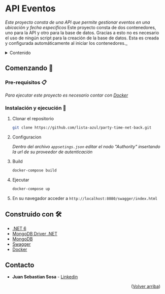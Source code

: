 # API Eventos

_Este proyecto consta de una API que permite gestionar eventos en una ubicación y fecha especifícos_ 
Este proyecto consta de dos contenedores, uno para la API y otro para la base de datos. Gracias a esto no es necesario el uso de ningún script para la creación 
de la base de datos. Esta es creada y configurada automáticamente al iniciar los contenedores._

<!-- TABLE OF CONTENTS -->
<details>
  <summary>Contenido</summary>
  <ol>
    <li>
      <a href="#comenzando-">Comenzando</a>
      <ul>
        <li><a href="#pre-requisitos-">Pre-requisitos</a></li>
      </ul>
        <ul>
        <li><a href="#instalación-y-ejecución-">Instalación y ejecución</a></li>
      </ul>
    </li>
    <li><a href="#capturas-">Capturas</a></li>
    <li><a href="#construido-con-%EF%B8%8F">Construido con</a></li>
    <li><a href="#contacto-">Contacto</a></li>
  </ol>
</details>

## Comenzando 🚀

### Pre-requisitos 📋

_Para ejecutar este proyecto es necesario contar con [Docker](https://docs.docker.com/desktop/windows/install/)_

### Instalación y ejecución 🔧

1. Clonar el repositorio
   ```sh
   git clone https://github.com/lista-azul/party-time-net-back.git
   ```
2. Configuracion   

   _Dentro del archivo `appsetings.json` editar el nodo "Authority" insertando la url de su proveedor de autenticación_
   
4. Build
   ```sh
   docker-compose build
   ```   
4. Ejecutar
   ```sh
   docker-compose up
   ```
5. En su navegador acceder a `http://localhost:8080/swagger/index.html` 

## Construido con 🛠️

* [.NET 6](https://dotnet.microsoft.com/en-us/download/dotnet/6.0)
* [MongoDB Driver .NET](https://www.mongodb.com/docs/drivers/csharp/)
* [MongoDB](https://www.mongodb.com/)
* [Swagger](https://swagger.io/)
* [Docker](https://www.docker.com/)

## Contacto

* **Juan Sebastian Sosa** - [Linkedin](https://www.linkedin.com/in/juansebastiansosa/)

<p align="right">(<a href="#top">Volver arriba</a>)</p>
